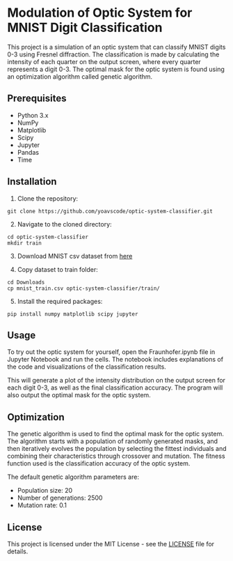 # Modulation of Optic System for MNIST Digit Classification

This project is a simulation of an optic system that can classify MNIST digits 0-3 using Fresnel diffraction. The classification is made by calculating the intensity of each quarter on the output screen, where every quarter represents a digit 0-3. The optimal mask for the optic system is found using an optimization algorithm called genetic algorithm.

## Prerequisites

- Python 3.x
- NumPy
- Matplotlib
- Scipy
- Jupyter
- Pandas
- Time

## Installation

1. Clone the repository: 

```
git clone https://github.com/yoavscode/optic-system-classifier.git
```

2. Navigate to the cloned directory: 

```
cd optic-system-classifier
mkdir train
```

3. Download MNIST csv dataset from [here](https://www.kaggle.com/datasets/oddrationale/mnist-in-csv)

4. Copy dataset to train folder:

```
cd Downloads
cp mnist_train.csv optic-system-classifier/train/
```

5. Install the required packages: 

```
pip install numpy matplotlib scipy jupyter
```

## Usage

To try out the optic system for yourself, open the Fraunhofer.ipynb file in Jupyter Notebook and run the cells. The notebook includes explanations of the code and visualizations of the classification results.

This will generate a plot of the intensity distribution on the output screen for each digit 0-3, as well as the final classification accuracy. The program will also output the optimal mask for the optic system.

## Optimization

The genetic algorithm is used to find the optimal mask for the optic system. The algorithm starts with a population of randomly generated masks, and then iteratively evolves the population by selecting the fittest individuals and combining their characteristics through crossover and mutation. The fitness function used is the classification accuracy of the optic system.

The default genetic algorithm parameters are:

- Population size: 20
- Number of generations: 2500
- Mutation rate: 0.1

## License

This project is licensed under the MIT License - see the [LICENSE](LICENSE) file for details.
